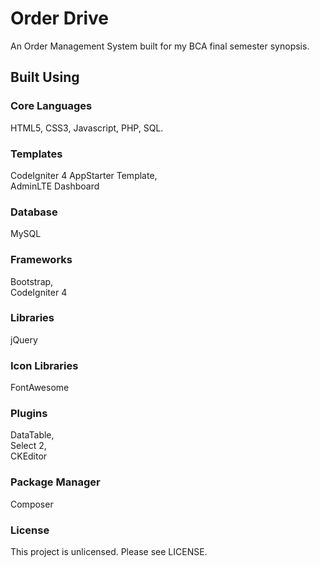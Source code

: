 # Order Drive
An Order Management System built for my BCA final semester synopsis.

## Built Using

### Core Languages
HTML5, CSS3, Javascript, PHP, SQL.

### Templates
CodeIgniter 4 AppStarter Template,<br />
AdminLTE Dashboard

### Database
MySQL

### Frameworks
Bootstrap, <br />
CodeIgniter 4


### Libraries
jQuery

### Icon Libraries
FontAwesome

### Plugins
DataTable,<br />
Select 2,<br />
CKEditor

### Package Manager
Composer

### License
This project is unlicensed. Please see LICENSE.


